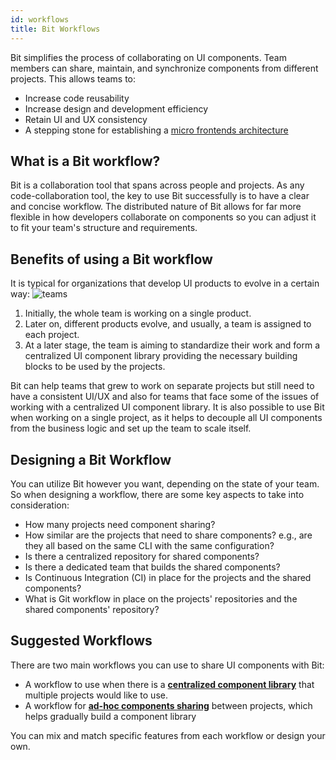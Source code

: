 ```yaml
---
id: workflows
title: Bit Workflows
---
```


Bit simplifies the process of collaborating on UI components. Team members can share, maintain, and synchronize components from different projects.
This allows teams to:

- Increase code reusability
- Increase design and development efficiency
- Retain UI and UX consistency
- A stepping stone for establishing a [micro frontends architecture](https://martinfowler.com/articles/micro-frontends.html)

## What is a Bit workflow?

Bit is a collaboration tool that spans across people and projects. As any code-collaboration tool, the key to use Bit successfully is to have a clear and concise workflow. The distributed nature of Bit allows for far more flexible in how developers collaborate on components so you can adjust it to fit your team's structure and requirements.

## Benefits of using a Bit workflow

It is typical for organizations that develop UI products to evolve in a certain way:
![teams](https://storage.googleapis.com/static.bit.dev/docs/images/workflows_teams.svg)
1. Initially, the whole team is working on a single product.
1. Later on, different products evolve, and usually, a team is assigned to each project.
1. At a later stage, the team is aiming to standardize their work and form a centralized UI component library providing the necessary building blocks to be used by the projects.

Bit can help teams that grew to work on separate projects but still need to have a consistent UI/UX and also for teams that face some of the issues of working with a centralized UI component library. It is also possible to use Bit when working on a single project, as it helps to decouple all UI components from the business logic and set up the team to scale itself.

## Designing a Bit Workflow

You can utilize Bit however you want, depending on the state of your team. So when designing a workflow, there are some key aspects to take into consideration:

- How many projects need component sharing?
- How similar are the projects that need to share components? e.g., are they all based on the same CLI with the same configuration?
- Is there a centralized repository for shared components?  
- Is there a dedicated team that builds the shared components?
- Is Continuous Integration (CI) in place for the projects and the shared components?
- What is Git workflow in place on the projects' repositories and the shared components' repository?

## Suggested Workflows

There are two main workflows you can use to share UI components with Bit:

- A workflow to use when there is a [**centralized component library**](/docs/workflows/centralized) that multiple projects would like to use.
- A workflow for [**ad-hoc components sharing**](/docs/workflows/projects) between projects, which helps gradually build a component library

You can mix and match specific features from each workflow or design your own.
